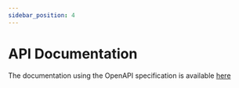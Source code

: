 ```yaml
---
sidebar_position: 4
---
```


# API Documentation

The documentation using the OpenAPI specification is available [here](https://es-project-x.github.io/documentation/api)